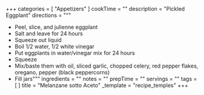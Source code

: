 +++
categories = [ "Appetizers" ]
cookTime = ""
description = "Pickled Eggplant"
directions = """
* Peel, slice, and julienne eggplant
* Salt and leave for 24 hours
* Squeeze out liquid
* Boil 1/2 water, 1/2 white vinegar
* Put eggplants in water/vinegar mix for 24 hours
* Squeeze
* Mix/baste them with oil, sliced garlic, chopped celery, red pepper flakes, oregano, pepper (black peppercorns)
* Fill jars"""
ingredients = ""
notes = ""
prepTime = ""
servings = ""
tags = [ ]
title = "Melanzane sotto Aceto"
_template = "recipe_temples"
+++

